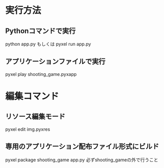 # 実行方法
## Pythonコマンドで実行
python app.py
もしくは
pyxel run app.py

## アプリケーションファイルで実行
pyxel play shooting_game.pyxapp

# 編集コマンド
## リソース編集モード
pyxel edit img.pyxres

## 専用のアプリケーション配布ファイル形式にビルド
pyxel package shooting_game app.py
必ずshooting_gameの外で行うこと